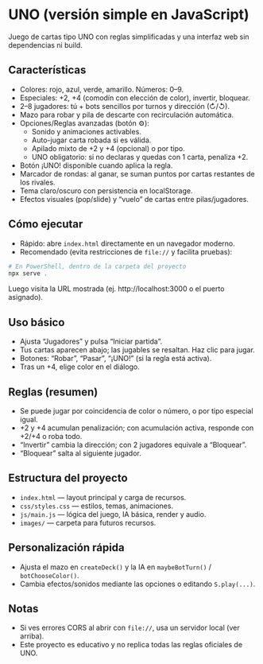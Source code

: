# UNO (versión simple en JavaScript)

Juego de cartas tipo UNO con reglas simplificadas y una interfaz web sin dependencias ni build.

## Características

- Colores: rojo, azul, verde, amarillo. Números: 0–9.
- Especiales: +2, +4 (comodín con elección de color), invertir, bloquear.
- 2–8 jugadores: tú + bots sencillos por turnos y dirección (↻/↺).
- Mazo para robar y pila de descarte con recirculación automática.
- Opciones/Reglas avanzadas (botón ⚙️):
	- Sonido y animaciones activables.
	- Auto-jugar carta robada si es válida.
	- Apilado mixto de +2 y +4 (opcional) o por tipo.
	- UNO obligatorio: si no declaras y quedas con 1 carta, penaliza +2.
- Botón ¡UNO! disponible cuando aplica la regla.
- Marcador de rondas: al ganar, se suman puntos por cartas restantes de los rivales.
- Tema claro/oscuro con persistencia en localStorage.
- Efectos visuales (pop/slide) y “vuelo” de cartas entre pilas/jugadores.

## Cómo ejecutar

- Rápido: abre `index.html` directamente en un navegador moderno.
- Recomendado (evita restricciones de `file://` y facilita pruebas):

```powershell
# En PowerShell, dentro de la carpeta del proyecto
npx serve .
```

Luego visita la URL mostrada (ej. http://localhost:3000 o el puerto asignado).

## Uso básico

- Ajusta “Jugadores” y pulsa “Iniciar partida”.
- Tus cartas aparecen abajo; las jugables se resaltan. Haz clic para jugar.
- Botones: “Robar”, “Pasar”, “¡UNO!” (si la regla está activa).
- Tras un +4, elige color en el diálogo.

## Reglas (resumen)

- Se puede jugar por coincidencia de color o número, o por tipo especial igual.
- +2 y +4 acumulan penalización; con acumulación activa, responde con +2/+4 o roba todo.
- “Invertir” cambia la dirección; con 2 jugadores equivale a “Bloquear”.
- “Bloquear” salta al siguiente jugador.

## Estructura del proyecto

- `index.html` — layout principal y carga de recursos.
- `css/styles.css` — estilos, temas, animaciones.
- `js/main.js` — lógica del juego, IA básica, render y audio.
- `images/` — carpeta para futuros recursos.

## Personalización rápida

- Ajusta el mazo en `createDeck()` y la IA en `maybeBotTurn()` / `botChooseColor()`.
- Cambia efectos/sonidos mediante las opciones o editando `S.play(...)`.

## Notas

- Si ves errores CORS al abrir con `file://`, usa un servidor local (ver arriba).
- Este proyecto es educativo y no replica todas las reglas oficiales de UNO.
